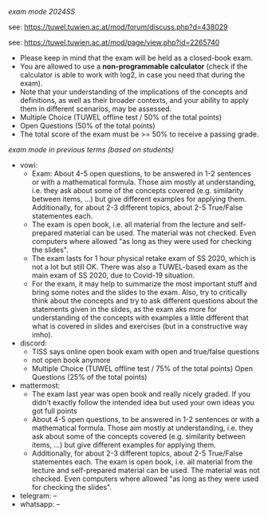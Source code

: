 *exam mode 2024SS*

see: https://tuwel.tuwien.ac.at/mod/forum/discuss.php?d=438029

see: https://tuwel.tuwien.ac.at/mod/page/view.php?id=2265740

- Please keep in mind that the exam will be held as a closed-book exam.
- You are allowed to use a **non-programmable calculator** (check if the calculator is able to work with log2, in case you need that during the exam).
- Note that your understanding of the implications of the concepts and definitions, as well as their broader contexts, and your ability to apply them in different scenarios, may be assessed.
- Multiple Choice (TUWEL offline test / 50% of the total points)
- Open Questions (50% of the total points)
- The total score of the exam must be >= 50% to receive a passing grade.

*exam mode in previous terms (based on students)*

- vowi: 
	- Exam: About 4-5 open questions, to be answered in 1-2 sentences or with a mathematical formula. Those aim mostly at understanding, i.e. they ask about some of the concepts covered (e.g. similarity between items, ...) but give different examples for applying them. Additionally, for about 2-3 different topics, about 2-5 True/False statementes each.
	- The exam is open book, i.e. all material from the lecture and self-prepared material can be used. The material was not checked. Even computers where allowed "as long as they were used for checking the slides".
	- The exam lasts for 1 hour physical retake exam of SS 2020, which is not a lot but still OK. There was also a TUWEL-based exam as the main exam of SS 2020, due to Covid-19 situation.
	- For the exam, it may help to summarize the most important stuff and bring some notes and the slides to the exam. Also, try to critically think about the concepts and try to ask different questions about the statements given in the slides, as the exam aks more for understanding of the concepts with examples a little different that what is covered in slides and exercises (but in a constructive way imho).
- discord:
	- TISS says online open book exam with open and true/false questions
	- not open book anymore
	- Multiple Choice (TUWEL offline test / 75% of the total points) Open Questions (25% of the total points)
- mattermost:
	- The exam last year was open book and really nicely graded. If you didn't exactly follow the intended idea but used your own ideas you got full points
	- About 4-5 open questions, to be answered in 1-2 sentences or with a mathematical formula. Those aim mostly at understanding, i.e. they ask about some of the concepts covered (e.g. similarity between items, ...) but give different examples for applying them.
	- Additionally, for about 2-3 different topics, about 2-5 True/False statementes each. The exam is open book, i.e. all material from the lecture and self-prepared material can be used. The material was not checked. Even computers where allowed "as long as they were used for checking the slides".
- telegram: –
- whatsapp: –
